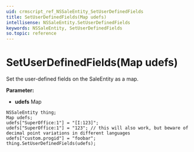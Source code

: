 ```yaml
---
uid: crmscript_ref_NSSaleEntity_SetUserDefinedFields
title: SetUserDefinedFields(Map udefs)
intellisense: NSSaleEntity.SetUserDefinedFields
keywords: NSSaleEntity, SetUserDefinedFields
so.topic: reference
---
```


# SetUserDefinedFields(Map udefs)

Set the user-defined fields on the SaleEntity as a map.

**Parameter:** 
* **udefs** Map

```crmscript
NSSaleEntity thing;
Map udefs;
udefs["SuperOffice:1"] = "[I:123]";
udefs["SuperOffice:1"] = "123"; // this will also work, but beware of decimal point variations in different languages
udefs["custom.progid"] = "foobar";
thing.SetUserDefinedFields(udefs);
```

